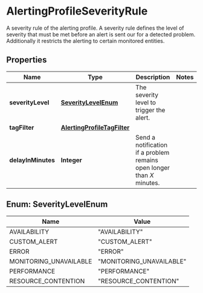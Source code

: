 

# AlertingProfileSeverityRule

A severity rule of the alerting profile.    A severity rule defines the level of severity that must be met before an alert is sent our for a detected problem. Additionally it restricts the alerting to certain monitored entities.

## Properties

| Name | Type | Description | Notes |
|------------ | ------------- | ------------- | -------------|
|**severityLevel** | [**SeverityLevelEnum**](#SeverityLevelEnum) | The severity level to trigger the alert. |  |
|**tagFilter** | [**AlertingProfileTagFilter**](AlertingProfileTagFilter.md) |  |  |
|**delayInMinutes** | **Integer** | Send a notification if a problem remains open longer than *X* minutes. |  |



## Enum: SeverityLevelEnum

| Name | Value |
|---- | -----|
| AVAILABILITY | &quot;AVAILABILITY&quot; |
| CUSTOM_ALERT | &quot;CUSTOM_ALERT&quot; |
| ERROR | &quot;ERROR&quot; |
| MONITORING_UNAVAILABLE | &quot;MONITORING_UNAVAILABLE&quot; |
| PERFORMANCE | &quot;PERFORMANCE&quot; |
| RESOURCE_CONTENTION | &quot;RESOURCE_CONTENTION&quot; |



